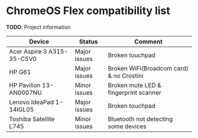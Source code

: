 # ChromeOS Flex compatibility list
**TODO**: Project information

| Device                | Status       | Comment         |
| --------------------- | ------------ | --------------- |
| Acer Aspire 3 A315-35-C5V0 | Major issues | Broken touchpad |
| HP G61                  | Major issues | Broken WiFi(Broadcom card) & no Crostini |
| HP Pavilion 13-AN0007NU | Minor issues | Broken mute LED & fingerprint scanner    |
| Lenovo IdeaPad 1-14IGL05 | Major issues | Broken touchpad |
| Toshiba Satellite L745 | Minor issues | Bluetooth not detecting some devices |
